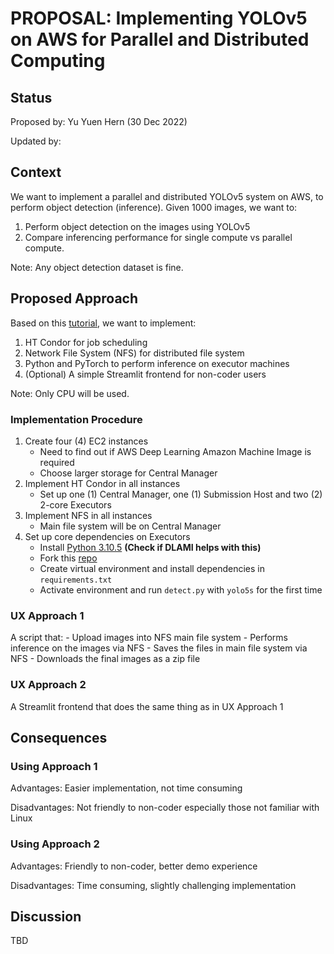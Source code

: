 # PROPOSAL: Implementing YOLOv5 on AWS for Parallel and Distributed Computing

## Status
Proposed by: Yu Yuen Hern (30 Dec 2022)

Updated by: <NAME> <DATE>

## Context
We want to implement a parallel and distributed YOLOv5 system on AWS, to perform object detection (inference). Given 1000 images, we want to:
1. Perform object detection on the images using YOLOv5
2. Compare inferencing performance for single compute vs parallel compute.

Note: Any object detection dataset is fine.

## Proposed Approach
Based on this [tutorial](https://docs.ultralytics.com/environments/AWS-Quickstart/), we want to implement:
1. HT Condor for job scheduling
2. Network File System (NFS) for distributed file system
3. Python and PyTorch to perform inference on executor machines
4. (Optional) A simple Streamlit frontend for non-coder users

Note: Only CPU will be used.

### Implementation Procedure
1. Create four (4) EC2 instances
    - Need to find out if AWS Deep Learning Amazon Machine Image is required
    - Choose larger storage for Central Manager
2. Implement HT Condor in all instances
    - Set up one (1) Central Manager, one (1) Submission Host and two (2) 2-core Executors
3. Implement NFS in all instances
    - Main file system will be on Central Manager
4. Set up core dependencies on Executors
    - Install [Python 3.10.5](https://serverspace.io/support/help/install-python-latest-version-on-ubuntu-20-04/) **(Check if DLAMI helps with this)**
    - Fork this [repo](https://github.com/yuenherny/um-wqd7008-pdc-yolov5)
    - Create virtual environment and install dependencies in `requirements.txt`
    - Activate environment and run `detect.py` with `yolo5s` for the first time

### UX Approach 1
A script that:
    - Upload images into NFS main file system
    - Performs inference on the images via NFS
    - Saves the files in main file system via NFS
    - Downloads the final images as a zip file

### UX Approach 2
A Streamlit frontend that does the same thing as in UX Approach 1

## Consequences

### Using Approach 1
Advantages: Easier implementation, not time consuming

Disadvantages: Not friendly to non-coder especially those not familiar with Linux

### Using Approach 2
Advantages: Friendly to non-coder, better demo experience

Disadvantages: Time consuming, slightly challenging implementation

## Discussion
TBD